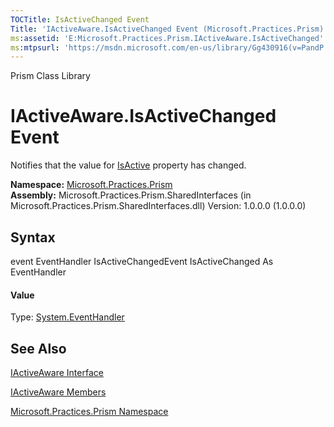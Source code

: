 ```yaml
---
TOCTitle: IsActiveChanged Event
Title: 'IActiveAware.IsActiveChanged Event (Microsoft.Practices.Prism)'
ms:assetid: 'E:Microsoft.Practices.Prism.IActiveAware.IsActiveChanged'
ms:mtpsurl: 'https://msdn.microsoft.com/en-us/library/Gg430916(v=PandP.50)'
---
```


Prism Class Library

IActiveAware.IsActiveChanged Event
======================================

Notifies that the value for [IsActive](https://msdn.microsoft.com/p:microsoft.practices.prism.iactiveaware.isactive) property has changed.

**Namespace:** [Microsoft.Practices.Prism](https://msdn.microsoft.com/n:microsoft.practices.prism)
**Assembly:** Microsoft.Practices.Prism.SharedInterfaces (in Microsoft.Practices.Prism.SharedInterfaces.dll) Version: 1.0.0.0 (1.0.0.0)

## Syntax


<span id="syntaxToggle"></span>event EventHandler IsActiveChangedEvent IsActiveChanged As EventHandler
#### Value

Type: [System.EventHandler](http://msdn2.microsoft.com/en-us/library/xhb70ccc)

See Also
--------


[IActiveAware Interface](https://msdn.microsoft.com/t:microsoft.practices.prism.iactiveaware)

[IActiveAware Members](https://msdn.microsoft.com/allmembers.t:microsoft.practices.prism.iactiveaware)

[Microsoft.Practices.Prism Namespace](https://msdn.microsoft.com/n:microsoft.practices.prism)
